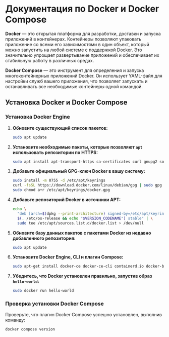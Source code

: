 # Документация по Docker и Docker Compose

**Docker** — это открытая платформа для разработки, доставки и запуска приложений в контейнерах. Контейнеры позволяют упаковать приложение со всеми его зависимостями в один объект, который можно запустить на любой системе с поддержкой Docker. Это значительно упрощает развертывание приложений и обеспечивает их стабильную работу в различных средах.

**Docker Compose** — это инструмент для определения и запуска многоконтейнерных приложений Docker. Он использует YAML-файл для настройки служб вашего приложения, что позволяет запускать и останавливать все необходимые контейнеры одной командой.

## Установка Docker и Docker Compose

### Установка Docker Engine

1.  **Обновите существующий список пакетов:**
    ```bash
    sudo apt update
    ```

2.  **Установите необходимые пакеты, которые позволяют `apt` использовать репозитории по HTTPS:**
    ```bash
    sudo apt install apt-transport-https ca-certificates curl gnupg2 software-properties-common
    ```

3.  **Добавьте официальный GPG-ключ Docker в вашу систему:**
    ```bash
    sudo install -m 0755 -d /etc/apt/keyrings
    curl -fsSL https://download.docker.com/linux/debian/gpg | sudo gpg --dearmor -o /etc/apt/keyrings/docker.gpg
    sudo chmod a+r /etc/apt/keyrings/docker.gpg
    ```

4.  **Добавьте репозиторий Docker в источники APT:**
    ```bash
    echo \
      "deb [arch=$(dpkg --print-architecture) signed-by=/etc/apt/keyrings/docker.gpg] https://download.docker.com/linux/debian \
      $(. /etc/os-release && echo "$VERSION_CODENAME") stable" | \
      sudo tee /etc/apt/sources.list.d/docker.list > /dev/null
    ```

5.  **Обновите базу данных пакетов с пакетами Docker из недавно добавленного репозитория:**
    ```bash
    sudo apt update
    ```

6.  **Установите Docker Engine, CLI и плагин Compose:**
    ```bash
    sudo apt-get install docker-ce docker-ce-cli containerd.io docker-buildx-plugin docker-compose-plugin
    ```

7.  **Убедитесь, что Docker установлен правильно, запустив образ `hello-world`:**
    ```bash
    sudo docker run hello-world
    ```
### Проверка установки Docker Compose

Проверьте, что плагин Docker Compose успешно установлен, выполнив команду:
```bash
docker compose version

